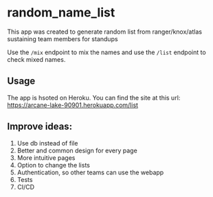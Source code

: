# random_name_list

This app was created to generate random list from ranger/knox/atlas sustaining team members for standups

Use the `/mix` endpoint to mix the names and use the `/list` endpoint to check mixed names.

## Usage

The app is hsoted on Heroku. You can find the site at this url: https://arcane-lake-90901.herokuapp.com/list

## Improve ideas:

1. Use db instead of file
2. Better and common design for every page
3. More intuitive pages
4. Option to change the lists
5. Authentication, so other teams can use the webapp
6. Tests
7. CI/CD
